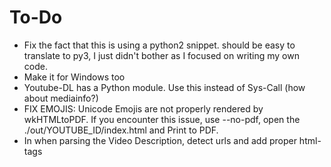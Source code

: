 # To-Do

* Fix the fact that this is using a python2 snippet. should be easy to translate to py3, I just didn't bother as I focused on writing my own code.
* Make it for Windows too
* Youtube-DL has a Python module. Use this instead of Sys-Call (how about mediainfo?)
* FIX EMOJIS: Unicode Emojis are not properly rendered by wkHTMLtoPDF. If you encounter this issue, use --no-pdf, open the ./out/YOUTUBE_ID/index.html and Print to PDF.
* In when parsing the Video Description, detect urls and add proper html-tags
